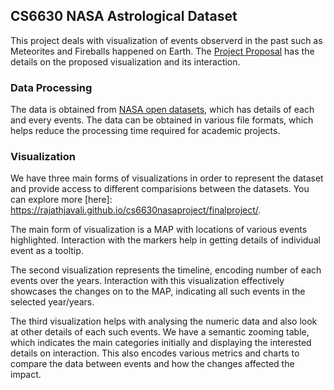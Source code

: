 ## CS6630 NASA Astrological Dataset

This project deals with visualization of events observerd in the past such as Meteorites and Fireballs happened on Earth. The [Project Proposal](https://github.com/rajathjavali/cs6630nasaproject/blob/master/ProjectProposal.pdf) has the details on the proposed visualization and its interaction.

### Data Processing

The data is obtained from [NASA open datasets](https://www.nasa.gov/open/data.html), which has details of each and every events. The data can be obtained in various file formats, which helps reduce the processing time required for academic projects.

### Visualization
We have three main forms of visualizations in order to represent the dataset and provide access to different comparisions between the datasets. You can explore more [here]: https://rajathjavali.github.io/cs6630nasaproject/finalproject/.

The main form of visualization is a MAP with locations of various events highlighted. Interaction with the markers help in getting details of individual event as a tooltip. 

The second visualization represents the timeline, encoding number of each events over the years. Interaction with this visualization effectively showcases the changes on to the MAP, indicating all such events in the selected year/years.

The third visualization helps with analysing the numeric data and also look at other details of each such events. We have a semantic zooming table, which indicates the main categories initially and displaying the interested details on interaction. This also encodes various metrics and charts to compare the data between events and how the changes affected the impact.
